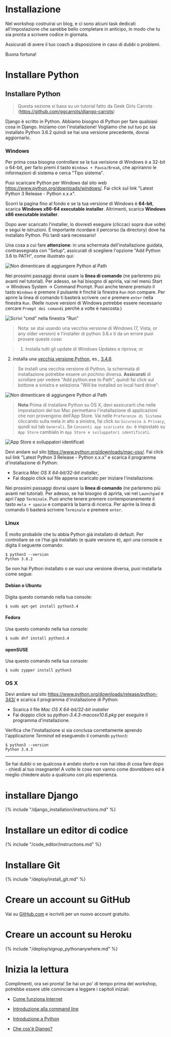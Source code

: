# Installazione

Nel workshop costruirai un blog, e ci sono alcuni task dedicati all'impostazione che sarebbe bello completare in anticipo, in modo che tu sia pronta a scrivere codice in giornata.

Assicurati di avere il tuo coach a disposizione in caso di dubbi o problemi.

Buona fortuna!

# Installare Python

## Installare Python

> Questa sezione si basa su un tutorial fatto da Geek Girls Carrots (https://github.com/ggcarrots/django-carrots)

Django è scritto in Python. Abbiamo bisogno di Python per fare qualsiasi cosa in Django. Iniziamo con l'installazione! Vogliamo che sul tuo pc sia installato Python 3.6.2 quindi se hai una versione precedente, dovrai aggiornarlo.

<!--sec data-title="Windows" data-id="python_windows" data-collapse=true ces-->

### Windows

Per prima cosa bisogna controllare se la tua verisione di Windows è a 32-bit o 64-bit, per farlo premi il tasto `Windows + Pausa/Break`, che apriranno le informazioni di sistema e cerca "Tipo sistema". 

Puoi scaricare Python per Windows dal sito web https://www.python.org/downloads/windows/. Fai click sul link "Latest Python 3 Release - Python x.x.x". 

Scorri la pagina fino al fondo e se la tua versione di Windows è **64-bit**, scarica **Windows x86-64 executable installer**. Altrimenti, scarica **Windows x86 executable installer**.

Dopo aver scaricato l'installer, lo dovresti eseguire (cliccaci sopra due volte) e segui le istruzioni. È importante ricordare il percorso (la directory) dove ha installato Python. Più tardi sarà necessario!

Una cosa a cui fare **attenzione**: in una schermata dell'installazione guidata, contrassegnata con "Setup", assicurati di scegliere l'opzione "Add Python 3.6 to PATH", come illustrato qui:

![Non dimenticare di aggiungere Python al Path](./images/python-installation-options.png)

Nei prossimi passaggi dovrai usare la **linea di comando** (ne parleremo più avanti nel tutorial). Per adesso, se hai bisogno di aprirla, vai nel menù Start → Windows System → Command Prompt. Puoi anche tenere premuto il tasto `Windows` e premere il pulsante `R` finché la finestra `Run` non compare. Per aprire la linea di comando ti basterà scrivere `cmd` e premere `enter` nella finestra `Run`.
(Nelle nuove versioni di Windows potrebbe essere necessario cercare `Prompt dei comandi` perché a volte è nascosta.)

![Scrivi "cmd" nella finestra "Run"](/installation/images/windows-plus-r.png)

>Nota: se stai usando una vecchia versione di Windows (7, Vista, or any older version) e l'installer di python 3.6.x ti da un errore puoi provare queste cose:

>1. Installa tutti gli update di Windows Updates e riprova; or
2. installa una [vecchia versione Python](https://www.python.org/downloads/windows/), es., [3.4.6](https://www.python.org/downloads/release/python-346/).

>Se installi una vecchia versione di Python, la schermata di installazione potrebbe essere un pochino diversa. **Assicurati** di scrollare per vedere "Add python.exe to Path", quindi fai click sul bottone a sinistra e seleziona "Will be installed on local hard drive":

![Non dimenticare di aggiungere Python al Path](/installation/images/add_python_to_windows_path.png)

<!--endsec-->

<!--sec data-title="OS X" data-id="python_OSX"
data-collapse=true ces-->

> **Nota** Prima di installare Python su OS X, devi assicurarti che nelle impostazioni del tuo Mac permettano l'installazione di applicazioni che non provengono dell'App Store. Vai nelle `Preferenze di Sistema` cliccando sulla mela in alto a sinistra, fai click su `Sicurezza & Privacy`, qundi sul tab `Generali`. Se `Consenti app scaricate da:` è impostato su `App Store` cambialo in `App Store e sviluppatori identificati`.

![App Store e sviluppatori identificati](/assets/AppStore.png)

Devi andare sul sito https://www.python.org/downloads/mac-osx/. Fai click sul link "Latest Python 3 Release - Python x.x.x" e scarica il programma d'installazione di Python:

* Scarica *Mac OS X 64-bit/32-bit installer*,
* Fai doppio click sul file appena scaricato per iniziare l'installazione.

Nei prossimi passaggi dovrai usare la **linea di comando** (ne parleremo più avanti nel tutorial). Per adesso, se hai bisogno di aprirla, vai nel `Launchpad` e apri l'app `Terminale`. Puoi anche tenere premere contemporanemente il tasto `mela + spazio` e comparirà la barra di ricerca. Per aprire la linea di comando ti basterà scrivere `Terminale` e premere `enter`.

<!--endsec-->

### Linux

È molto probabile che tu abbia Python già installato di default. Per controllare se ce l'hai già installato (e quale versione è), apri una console e digita il seguente comando:

    $ python3 --version
    Python 3.6.2
    

Se non hai Python installato o se vuoi una versione diversa, puoi installarla come segue:

#### Debian o Ubuntu

Digita questo comando nella tua console:

    $ sudo apt-get install python3.4
    

#### Fedora

Usa questo comando nella tua console:

    $ sudo dnf install python3.4
    

#### openSUSE

Usa questo comando nella tua console:

    $ sudo zypper install python3


### OS X

Devi andare sul sito https://www.python.org/downloads/release/python-343/ e scarica il programma d'installazione di Python:

  * Scarica il file *Mac OS X 64-bit/32-bit installer*
  * Fai doppio click su *python-3.4.3-macosx10.6.pkg* per eseguire il programma d'installazione.

Verifica che l'installazione si sia conclusa correttamente aprendo l'applicazione *Terminal* ed eseguendo il comando `python3`:

    $ python3 --version
    Python 3.4.3
    

* * *

Se hai dubbi o se qualcosa è andato storto e non hai idea di cosa fare dopo - chiedi al tuo insegnante! A volte le cose non vanno come dovrebbero ed è meglio chiedere aiuto a qualcuno con più esperienza.

# installare Django

{% include "/django_installation/instructions.md" %}

# Installare un editor di codice

{% include "/code_editor/instructions.md" %}

# Installare Git

{% include "/deploy/install_git.md" %}

# Creare un account su GitHub

Vai su [GitHub.com](https://www.github.com) e iscriviti per un nuovo account gratuito.

# Creare un account su Heroku

{% include "/deploy/signup_pythonanywhere.md" %}

# Inizia la lettura

Complimenti, ora sei pronta! Se hai un po' di tempo prima del workshop, potrebbe essere utile cominciare a leggere i capitoli iniziali:

  * [Come funziona Internet](../how_the_internet_works/README.md)

  * [Introduzione alla command line](../intro_to_command_line/README.md)

  * [Introduzione a Python](../python_introduction/README.md)

  * [Che cos'è Django?](../django/README.md)
